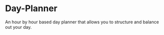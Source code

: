 # Day-Planner
An hour by hour based day planner that allows you to structure and balance out your day.
